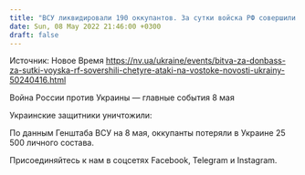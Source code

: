 ```yaml
---
title: "ВСУ ликвидировали 190 оккупантов. За сутки войска РФ совершили четыре атаки на востоке"
date: Sun, 08 May 2022 21:46:00 +0300
draft: false
---
```

Источник: Новое Время https://nv.ua/ukraine/events/bitva-za-donbass-za-sutki-voyska-rf-sovershili-chetyre-ataki-na-vostoke-novosti-ukrainy-50240416.html


Война России против Украины — главные события 8 мая

Украинские защитники уничтожили:

По данным Генштаба ВСУ на 8 мая, оккупанты потеряли в Украине 25 500 личного состава.

Присоединяйтесь к нам в соцсетях Facebook, Telegram и Instagram.
